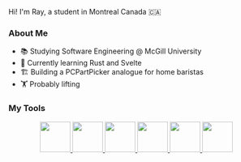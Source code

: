 



Hi! I'm Ray, a student in Montreal Canada 🇨🇦

### About Me
- :books: Studying Software Engineering @ McGill University
- 🔧 Currently learning Rust and Svelte
- 🏗️ Building a PCPartPicker analogue for home baristas
- 🏋️ Probably lifting

### My Tools
<p align = "center">
  <!-- Rust -->
  <a href = "https://www.rust-lang.org/">
    <img src = "https://github.com/raydatray/raydatray/assets/102874367/1e6599be-95eb-46a0-88b2-be50a88bc68b" width = "60" height = "60"/>
  </a>
  
  <!-- Svelte -->
  <a href = "https://svelte.dev/">
    <img src = "https://github.com/raydatray/raydatray/assets/102874367/36d837d0-9871-4122-9820-1db62477e3e4" width = "60" height = "60"/>
  </a>
  
  <!-- Java -->
  <a href = "https://www.oracle.com/java/"> 
    <img src = "https://github.com/raydatray/raydatray/assets/102874367/8bef5e7b-a996-4f51-927c-8428b9fd638f" width = "60" height = "60"/>
  </a>

  <!-- C -->
  <a href  = "https://www.learn-c.org/">
    <img src = "https://github.com/raydatray/raydatray/assets/102874367/ec33b133-0f5c-4530-b5df-bf43a2daf89a" width = "60" height = "60"/>
  </a>  
  
  
  <!-- Python -->
  <a href = "https://www.python.org"> 
    <img src = "https://github.com/raydatray/raydatray/assets/102874367/1656dd33-d786-4c93-9665-aa5de7b51fe8" width = "60" height = "60"/>
  </a>
  
  <!-- TS -->
  <a href = "https://www.typescriptlang.org/">
    <img src = "https://github.com/raydatray/raydatray/assets/102874367/c3ac33cb-2917-473e-a344-c95edcadea6a" width = "60" height = "60"/>
  </a>
</p>

